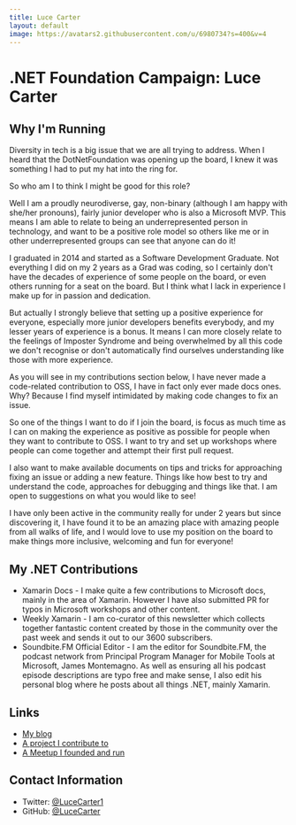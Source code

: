 ```yaml
---
title: Luce Carter
layout: default
image: https://avatars2.githubusercontent.com/u/6980734?s=400&v=4
---
```


# .NET Foundation Campaign: Luce Carter

## Why I'm Running
Diversity in tech is a big issue that we are all trying to address. When I heard that the DotNetFoundation was opening up the board, I knew it was something I had to put my hat into the ring for.

So who am I to think I might be good for this role?

Well I am a proudly neurodiverse, gay, non-binary (although I am happy with she/her pronouns), fairly junior developer who is also a Microsoft MVP. This means I am able to relate to being an underrepresented person in technology, and want to be a positive role model so others like me or in other underrepresented groups can see that anyone can do it!

I graduated in 2014 and started as a Software Development Graduate. Not everything I did on my 2 years as a Grad was coding, so I certainly don't have the decades of experience of some people on the board, or even others running for a seat on the board. But I think what I lack in experience I make up for in passion and dedication.

But actually I strongly believe that setting up a positive experience for everyone, especially more junior developers benefits everybody, and my lesser years of experience is a bonus. It means I can more closely relate to the feelings of Imposter Syndrome and being overwhelmed by all this code we don't recognise or don't automatically find ourselves understanding like those with more experience.

As you will see in my contributions section below, I have never made a code-related contribution to OSS, I have in fact only ever made docs ones. Why? Because I find myself intimidated by making code changes to fix an issue. 

So one of the things I want to do if I join the board, is focus as much time as I can on making the experience as positive as possible for people when they want to contribute to OSS. I want to try and set up workshops where people can come together and attempt their first pull request.

I also want to make available documents on tips and tricks for approaching fixing an issue or adding a new feature. Things like how best to try and understand the code, approaches for debugging and things like that. I am open to suggestions on what you would like to see!

I have only been active in the community really for under 2 years but since discovering it, I have found it to be an amazing place with amazing people from all walks of life, and I would love to use my position on the board to make things more inclusive, welcoming and fun for everyone!

## My .NET Contributions
* Xamarin Docs - I make quite a few contributions to Microsoft docs, mainly in the area of Xamarin.
However I have also submitted PR for typos in Microsoft workshops and other content.
* Weekly Xamarin - I am co-curator of this newsletter which collects together fantastic content created by those in the community over the past week and sends it out to our 3600 subscribers.
* Soundbite.FM Official Editor - I am the editor for Soundbite.FM, the podcast network from Principal Program Manager for Mobile Tools at Microsoft, James Montemagno. As well as ensuring all his podcast episode descriptions are typo free and make sense, I also edit his personal blog where he posts about all things .NET, mainly Xamarin.

## Links
* [My blog](https://lucecarter.co.uk)
* [A project I contribute to](https://github.com/Microsoft/app-innovation-workshop)
* [A Meetup I founded and run](https://www.meetup.com/Manchester-Xamarin-User-Group/)

## Contact Information
* Twitter: [@LuceCarter1](https://twitter.com/lucecarter1)
* GitHub: [@LuceCarter](https://github.com/lucecarter)
